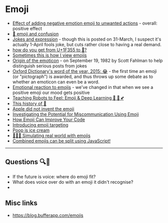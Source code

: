 # Emoji

- [Effect of adding negative emotion emoji to unwanted actions](https://twitter.com/JamesSLock/status/693174003763154944) - overall: positive effect
- [😬 emoji and confusion](http://grouplens.org/blog/investigating-the-potential-for-miscommunication-using-emoji/)
- [Jokes and expression](https://gmail.googleblog.com/2016/03/express-yourself-with-emoji-in-smart-reply.html) - though this is posted on 31-March, I suspect it's actually 1-April fools joke, but cuts rather close to having a real demand.
- [how do you get from U+1F355 to 🍕?](http://meowni.ca/posts/emoji-emoji-emoji/)
- [Sometimes this is how I view emojis](https://cloudup.com/cBL0N6O6Rz5)
- [Origin of the emoticon](https://en.m.wikipedia.org/wiki/Scott_Fahlman#Emoticons) - on September 19, 1982 by Scott Fahlman to help distinguish serious posts from jokes
- [Oxford Dictionary's word of the year, 2015: 😂](http://blog.oxforddictionaries.com/2015/11/word-of-the-year-2015-emoji/) - the first time an emoji (or "pictograph") is awarded, and thus throws up some debate as to whether an emoticon can even be a word.
- [Emotional reaction to emojis](http://thinkprogress.org/culture/2015/11/20/3724423/an-emoji-investigation/) - we've changed in that when we see a positive emoji our mood gets positive
- [Teaching Robots to Feel: Emoji & Deep Learning 👾 💭 💕](http://getdango.com/emoji-and-deep-learning.html)
- [This history of 💩](http://www.fastcompany.com/3037803/the-oral-history-of-the-poop-emoji-or-how-google-brought-poop-to-america)
- [Apple did not invent the emoji](https://eev.ee/blog/2016/04/12/apple-did-not-invent-emoji/)
- [Investigating the Potential for Miscommunication Using Emoji](http://grouplens.org/blog/investigating-the-potential-for-miscommunication-using-emoji/)
- [How Emoji Can Improve Your Code](https://www.tjvantoll.com/2016/06/10/emoji-and-coding/)
- [Introducing emoji targeting](https://blog.twitter.com/2016/introducing-emoji-targeting)
- [Poop is ice cream](http://www.huffingtonpost.com/2015/03/12/poop-emoji-ice-cream_n_6857388.html)
- [🌲🌲🌲 Simulating real world with emojis](http://ncase.me/simulating/)
- [Combined emojis can be split using JavaScript!](https://twitter.com/wesbos/status/769228067780825088)

---

## Questions 🔍🔎

- If the future is voice: where do emoji fit?
- What does voice over do with an emoji it didn't recognise?
-


## Misc links

- https://blog.bufferapp.com/emojis
